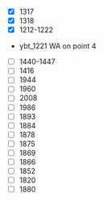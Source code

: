 - [x] 1317
- [x] 1318
- [x] 1212-1222
- ybt_1221 WA on point 4
- [ ] 1440-1447
- [ ] 1416
- [ ] 1944
- [ ] 1960
- [ ] 2008
- [ ] 1986
- [ ] 1893
- [ ] 1884
- [ ] 1878
- [ ] 1875
- [ ] 1869
- [ ] 1866
- [ ] 1852
- [ ] 1820
- [ ] 1880